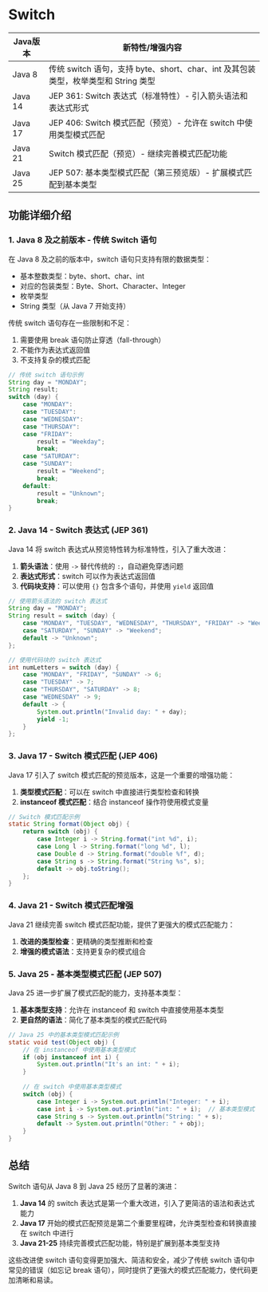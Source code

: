# Switch

| Java版本 | 新特性/增强内容 |
|---------|---------------|
| Java 8 | 传统 switch 语句，支持 byte、short、char、int 及其包装类型，枚举类型和 String 类型 |
| Java 14 | JEP 361: Switch 表达式（标准特性）- 引入箭头语法和表达式形式 |
| Java 17 | JEP 406: Switch 模式匹配（预览）- 允许在 switch 中使用类型模式匹配 |
| Java 21 | Switch 模式匹配（预览）- 继续完善模式匹配功能 |
| Java 25 | JEP 507: 基本类型模式匹配（第三预览版）- 扩展模式匹配到基本类型 |

## 功能详细介绍

### 1. Java 8 及之前版本 - 传统 Switch 语句

在 Java 8 及之前的版本中，switch 语句只支持有限的数据类型：
- 基本整数类型：byte、short、char、int
- 对应的包装类型：Byte、Short、Character、Integer
- 枚举类型
- String 类型（从 Java 7 开始支持）

传统 switch 语句存在一些限制和不足：
1. 需要使用 break 语句防止穿透（fall-through）
2. 不能作为表达式返回值
3. 不支持复杂的模式匹配

```java
// 传统 switch 语句示例
String day = "MONDAY";
String result;
switch (day) {
    case "MONDAY":
    case "TUESDAY":
    case "WEDNESDAY":
    case "THURSDAY":
    case "FRIDAY":
        result = "Weekday";
        break;
    case "SATURDAY":
    case "SUNDAY":
        result = "Weekend";
        break;
    default:
        result = "Unknown";
        break;
}
```


### 2. Java 14 - Switch 表达式 (JEP 361)

Java 14 将 switch 表达式从预览特性转为标准特性，引入了重大改进：

1. **箭头语法**：使用 `->` 替代传统的 `:`，自动避免穿透问题
2. **表达式形式**：switch 可以作为表达式返回值
3. **代码块支持**：可以使用 `{}` 包含多个语句，并使用 `yield` 返回值

```java
// 使用箭头语法的 switch 表达式
String day = "MONDAY";
String result = switch (day) {
    case "MONDAY", "TUESDAY", "WEDNESDAY", "THURSDAY", "FRIDAY" -> "Weekday";
    case "SATURDAY", "SUNDAY" -> "Weekend";
    default -> "Unknown";
};

// 使用代码块的 switch 表达式
int numLetters = switch (day) {
    case "MONDAY", "FRIDAY", "SUNDAY" -> 6;
    case "TUESDAY" -> 7;
    case "THURSDAY", "SATURDAY" -> 8;
    case "WEDNESDAY" -> 9;
    default -> {
        System.out.println("Invalid day: " + day);
        yield -1;
    }
};
```


### 3. Java 17 - Switch 模式匹配 (JEP 406)

Java 17 引入了 switch 模式匹配的预览版本，这是一个重要的增强功能：

1. **类型模式匹配**：可以在 switch 中直接进行类型检查和转换
2. **instanceof 模式匹配**：结合 instanceof 操作符使用模式变量

```java
// Switch 模式匹配示例
static String format(Object obj) {
    return switch (obj) {
        case Integer i -> String.format("int %d", i);
        case Long l -> String.format("long %d", l);
        case Double d -> String.format("double %f", d);
        case String s -> String.format("String %s", s);
        default -> obj.toString();
    };
}
```


### 4. Java 21 - Switch 模式匹配增强

Java 21 继续完善 switch 模式匹配功能，提供了更强大的模式匹配能力：

1. **改进的类型检查**：更精确的类型推断和检查
2. **增强的模式语法**：支持更复杂的模式组合

### 5. Java 25 - 基本类型模式匹配 (JEP 507)

Java 25 进一步扩展了模式匹配的能力，支持基本类型：

1. **基本类型支持**：允许在 instanceof 和 switch 中直接使用基本类型
2. **更自然的语法**：简化了基本类型的模式匹配代码

```java
// Java 25 中的基本类型模式匹配示例
static void test(Object obj) {
    // 在 instanceof 中使用基本类型模式
    if (obj instanceof int i) {
        System.out.println("It's an int: " + i);
    }
    
    // 在 switch 中使用基本类型模式
    switch (obj) {
        case Integer i -> System.out.println("Integer: " + i);
        case int i -> System.out.println("int: " + i);  // 基本类型模式
        case String s -> System.out.println("String: " + s);
        default -> System.out.println("Other: " + obj);
    }
}
```


## 总结

Switch 语句从 Java 8 到 Java 25 经历了显著的演进：

1. **Java 14** 的 switch 表达式是第一个重大改进，引入了更简洁的语法和表达式能力
2. **Java 17** 开始的模式匹配预览是第二个重要里程碑，允许类型检查和转换直接在 switch 中进行
3. **Java 21-25** 持续完善模式匹配功能，特别是扩展到基本类型支持

这些改进使 switch 语句变得更加强大、简洁和安全，减少了传统 switch 语句中常见的错误（如忘记 break 语句），同时提供了更强大的模式匹配能力，使代码更加清晰和易读。